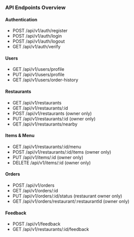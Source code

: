 ### API Endpoints Overview

#### Authentication
- POST /api/v1/auth/register
- POST /api/v1/auth/login
- POST /api/v1/auth/logout
- GET /api/v1/auth/verify

#### Users
- GET /api/v1/users/profile
- PUT /api/v1/users/profile
- GET /api/v1/users/order-history

#### Restaurants
- GET /api/v1/restaurants
- GET /api/v1/restaurants/:id
- POST /api/v1/restaurants (owner only)
- PUT /api/v1/restaurants/:id (owner only)
- GET /api/v1/restaurants/nearby

#### Items & Menu
- GET /api/v1/restaurants/:id/menu
- POST /api/v1/restaurants/:id/items (owner only)
- PUT /api/v1/items/:id (owner only)
- DELETE /api/v1/items/:id (owner only)

#### Orders
- POST /api/v1/orders
- GET /api/v1/orders/:id
- PUT /api/v1/orders/:id/status (restaurant owner only)
- GET /api/v1/orders/restaurant/:restaurantId (owner only)

#### Feedback
- POST /api/v1/feedback
- GET /api/v1/restaurants/:id/feedback
```